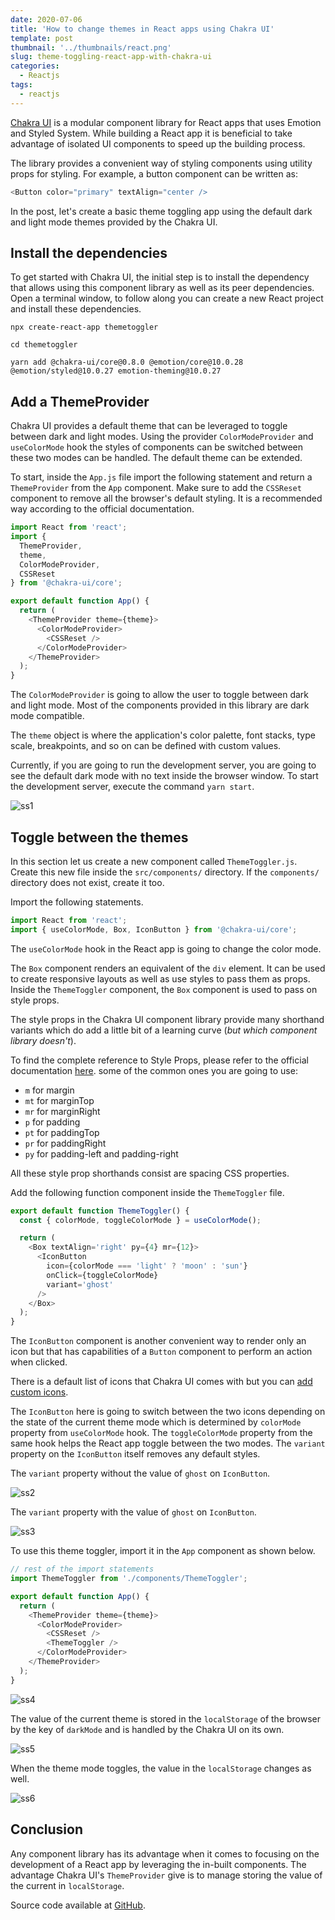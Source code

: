 ```yaml
---
date: 2020-07-06
title: 'How to change themes in React apps using Chakra UI'
template: post
thumbnail: '../thumbnails/react.png'
slug: theme-toggling-react-app-with-chakra-ui
categories:
  - Reactjs
tags:
  - reactjs
---
```


[Chakra UI](https://chakra-ui.com/) is a modular component library for React apps that uses Emotion and Styled System. While building a React app it is beneficial to take advantage of isolated UI components to speed up the building process.

The library provides a convenient way of styling components using utility props for styling. For example, a button component can be written as:

```js
<Button color="primary" textAlign="center />
```

In the post, let's create a basic theme toggling app using the default dark and light mode themes provided by the Chakra UI.

## Install the dependencies

To get started with Chakra UI, the initial step is to install the dependency that allows using this component library as well as its peer dependencies. Open a terminal window, to follow along you can create a new React project and install these dependencies.

```shell
npx create-react-app themetoggler

cd themetoggler

yarn add @chakra-ui/core@0.8.0 @emotion/core@10.0.28 @emotion/styled@10.0.27 emotion-theming@10.0.27
```

## Add a ThemeProvider

Chakra UI provides a default theme that can be leveraged to toggle between dark and light modes. Using the provider `ColorModeProvider` and `useColorMode` hook the styles of components can be switched between these two modes can be handled. The default theme can be extended.

To start, inside the `App.js` file import the following statement and return a `ThemeProvider` from the `App` component. Make sure to add the `CSSReset` component to remove all the browser's default styling. It is a recommended way according to the official documentation.

```js
import React from 'react';
import {
  ThemeProvider,
  theme,
  ColorModeProvider,
  CSSReset
} from '@chakra-ui/core';

export default function App() {
  return (
    <ThemeProvider theme={theme}>
      <ColorModeProvider>
        <CSSReset />
      </ColorModeProvider>
    </ThemeProvider>
  );
}
```

The `ColorModeProvider` is going to allow the user to toggle between dark and light mode. Most of the components provided in this library are dark mode compatible.

The `theme` object is where the application's color palette, font stacks, type scale, breakpoints, and so on can be defined with custom values.

Currently, if you are going to run the development server, you are going to see the default dark mode with no text inside the browser window. To start the development server, execute the command `yarn start`.

![ss1](https://i.imgur.com/rvCUHL3.png)

## Toggle between the themes

In this section let us create a new component called `ThemeToggler.js`. Create this new file inside the `src/components/` directory. If the `components/` directory does not exist, create it too.

Import the following statements.

```js
import React from 'react';
import { useColorMode, Box, IconButton } from '@chakra-ui/core';
```

The `useColorMode` hook in the React app is going to change the color mode.

The `Box` component renders an equivalent of the `div` element. It can be used to create responsive layouts as well as use styles to pass them as props. Inside the `ThemeToggler` component, the `Box` component is used to pass on style props.

The style props in the Chakra UI component library provide many shorthand variants which do add a little bit of a learning curve (_but which component library doesn't_).

To find the complete reference to Style Props, please refer to the official documentation [here](https://chakra-ui.com/style-props#style-props-reference). some of the common ones you are going to use:

- `m` for margin
- `mt` for marginTop
- `mr` for marginRight
- `p` for padding
- `pt` for paddingTop
- `pr` for paddingRight
- `py` for padding-left and padding-right

All these style prop shorthands consist are spacing CSS properties.

Add the following function component inside the `ThemeToggler` file.

```js
export default function ThemeToggler() {
  const { colorMode, toggleColorMode } = useColorMode();

  return (
    <Box textAlign='right' py={4} mr={12}>
      <IconButton
        icon={colorMode === 'light' ? 'moon' : 'sun'}
        onClick={toggleColorMode}
        variant='ghost'
      />
    </Box>
  );
}
```

The `IconButton` component is another convenient way to render only an icon but that has capabilities of a `Button` component to perform an action when clicked.

There is a default list of icons that Chakra UI comes with but you can [add custom icons](https://chakra-ui.com/icon#adding-custom-icons).

The `IconButton` here is going to switch between the two icons depending on the state of the current theme mode which is determined by `colorMode` property from `useColorMode` hook. The `toggleColorMode` property from the same hook helps the React app toggle between the two modes. The `variant` property on the `IconButton` itself removes any default styles.

The `variant` property without the value of `ghost` on `IconButton`.

![ss2](https://i.imgur.com/yKnYqxx.png)

The `variant` property with the value of `ghost` on `IconButton`.

![ss3](https://i.imgur.com/SrVVXuk.png)

To use this theme toggler, import it in the `App` component as shown below.

```js
// rest of the import statements
import ThemeToggler from './components/ThemeToggler';

export default function App() {
  return (
    <ThemeProvider theme={theme}>
      <ColorModeProvider>
        <CSSReset />
        <ThemeToggler />
      </ColorModeProvider>
    </ThemeProvider>
  );
}
```

![ss4](https://i.imgur.com/92PrFHi.png)

The value of the current theme is stored in the `localStorage` of the browser by the key of `darkMode` and is handled by the Chakra UI on its own.

![ss5](https://i.imgur.com/C3Eas5S.png)

When the theme mode toggles, the value in the `localStorage` changes as well.

![ss6](https://i.imgur.com/Mx7cgNx.gif)

## Conclusion

Any component library has its advantage when it comes to focusing on the development of a React app by leveraging the in-built components. The advantage Chakra UI's `ThemeProvider` give is to manage storing the value of the current in `localStorage`.

Source code available at [GitHub](https://github.com/amandeepmittal/blog-examples/tree/master/react/themeswitcher-chakraui).
